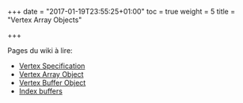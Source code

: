 +++
date = "2017-01-19T23:55:25+01:00"
toc = true
weight = 5
title = "Vertex Array Objects"

+++

Pages du wiki à lire:

- [Vertex Specification](https://www.khronos.org/opengl/wiki/Vertex_Specification)
- [Vertex Array Object](https://www.khronos.org/opengl/wiki/Vertex_Specification#Vertex_Array_Object)
- [Vertex Buffer Object](https://www.khronos.org/opengl/wiki/Vertex_Specification#Vertex_Buffer_Object)
- [Index buffers](https://www.khronos.org/opengl/wiki/Vertex_Specification#Index_buffers)